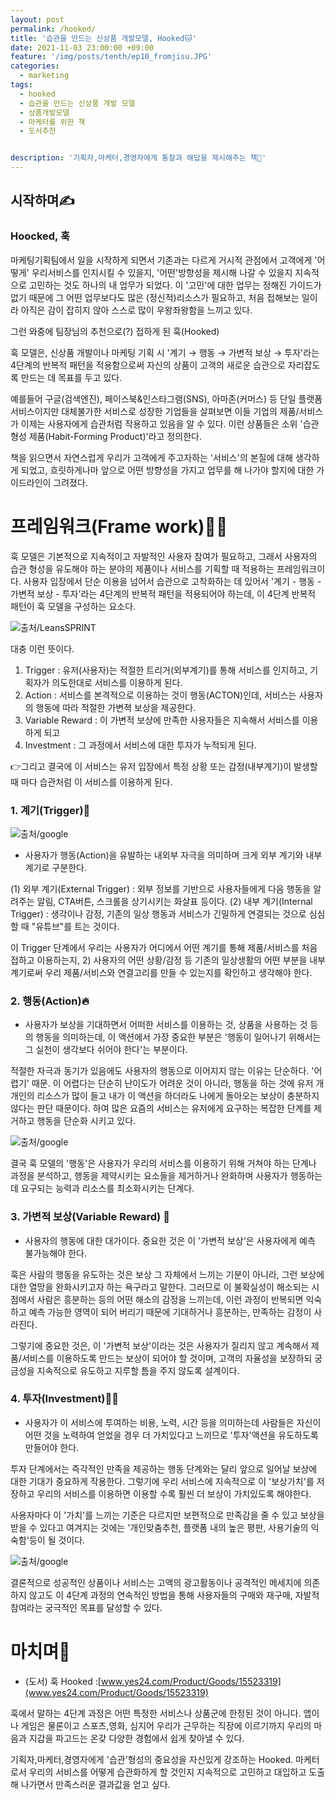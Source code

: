 ```yaml
---
layout: post
permalink: /hooked/
title: '‍습관을 만드는 신상품 개발모델, Hooked🐱'
date: 2021-11-03 23:00:00 +09:00
feature: '/img/posts/tenth/ep10_fromjisu.JPG'
categories:
  - marketing
tags:
  - hooked
  - 습관을 만드는 신상품 개발 모델
  - 상품개발모델
  - 마케터를 위한 책
  - 도서추천


description: '기획자,마케터,경영자에게 통찰과 해답을 제시해주는 책🐯'
---
```


## 시작하며✍️
### Hoocked, 훅

마케팅기획팀에서 일을 시작하게 되면서 기존과는 다르게 거시적 관점에서 고객에게 '어떻게' 우리서비스를 인지시킬 수 있을지, '어떤'방향성을 제시해 나갈 수 있을지 지속적으로 고민하는 것도 하나의 내 업무가 되었다. 이 '고민'에 대한 업무는 정해진 가이드가 없기 때문에 그 어떤 업무보다도 많은 (정신적)리소스가 필요하고, 처음 접해보는 일이라 아직은 감이 잡히지 않아 스스로 많이 우왕좌왕함을 느끼고 있다.

그런 와중에 팀장님의 추천으로(?) 접하게 된 훅(Hooked)

훅 모델은, 신상품 개발이나 마케팅 기획 시 '계기 → 행동 → 가변적 보상 → 투자'라는 4단계의 반복적 패턴을 적용함으로써 자신의 상품이 고객의 새로운 습관으로 자리잡도록 만드는 데 목표를 두고 있다.

예를들어 구글(검색엔진), 페이스북&인스타그램(SNS), 아마존(커머스) 등 단일 플랫폼 서비스이지만 대체불가한 서비스로 성장한 기업들을 살펴보면 이들 기업의 제품/서비스가 이제는 사용자에게 습관처럼 작용하고 있음을 알 수 있다. 이런 상품들은 소위 '습관 형성 제품(Habit-Forming Product)'라고 정의한다.

책을 읽으면서 자연스럽게 우리가 고객에게 주고자하는 '서비스'의 본질에 대해 생각하게 되었고, 흐릿하게나마 앞으로 어떤 방향성을 가지고 업무를 해 나가야 할지에 대한 가이드라인이 그려졌다.



# 프레임워크(Frame work)✍🏻

훅 모델은 기본적으로 지속적이고 자발적인 사용자 참여가 필요하고, 그래서 사용자의 습관 형성을 유도해야 하는 분야의 제품이나 서비스를 기획할 때 적용하는 프레임워크이다. 사용자 입장에서 단순 이용을 넘어서 습관으로 고착화하는 데 있어서 '계기 - 행동 - 가변적 보상 - 투자'라는 4단계의 반복적 패턴을 적용되어야 하는데, 이 4단계 반복적 패턴이 훅 모델을 구성하는 요소다.

![출처/LeansSPRINT](/img/posts/tenth/ep10_tenth.jpg)

대충 이런 뜻이다.
 1. Trigger : 유저(사용자)는 적절한 트리거(외부계기)를 통해 서비스를 인지하고, 기획자가 의도한대로 서비스를 이용하게 된다.
 2. Action : 서비스를 본격적으로 이용하는 것이 행동(ACTON)인데, 서비스는 사용자의 행동에 따라 적절한 가변젹 보상을 제공한다.
 3. Variable Reward : 이 가변적 보상에 만족한 사용자들은 지속해서 서비스를 이용하게 되고
 4. Investment : 그 과정에서 서비스에 대한 투자가 누적되게 된다.

 👉그리고 결국에 이 서비스는 유저 입장에서 특정 상황 또는 감정(내부계기)이 발생할 때 마다 습관처럼 이 서비스를 이용하게 된다.


### 1. 계기(Trigger)🥕

 ![출처/google](/img/posts/tenth/img1.jpg)
 - 사용자가 행동(Action)을 유발하는 내외부 자극을 의미하며 크게 외부 계기와 내부 계기로 구분한다.

 (1) 외부 계기(External Trigger) : 외부 정보를 기반으로 사용자들에게 다음 행동을 알려주는 알림, CTA버튼, 스크롤을 상기시키는 화살표 등이다.
 (2) 내부 계기(Internal Trigger) : 생각이나 감정, 기존의 일상 행동과 서비스가 긴밀하게 연결되는 것으로 심심할 때 "유튜브"를 트는 것이다.

 이 Trigger 단계에서 우리는 사용자가 어디에서 어떤 계기를 통해 제품/서비스를 처음 접하고 이용하는지, 2) 사용자의 어떤 상황/감정 등 기존의 일상생활의 어떤 부분을 내부 계기로써 우리 제품/서비스와 연결고리를 만들 수 있는지를 확인하고 생각해야 한다.

### 2. 행동(Action)🔥

- 사용자가 보상을 기대하면서 어떠한 서비스를 이용하는 것, 상품을 사용하는 것 등의 행동을 의미하는데, 이 액션에서 가장 중요한 부분은 '행동이 일어나기 위해서는 그 실천이 생각보다 쉬어야 한다'는 부분이다.

적절한 자극과 동기가 있음에도 사용자의 행동으로 이어지지 않는 이유는 단순하다. '어렵기' 때문. 이 어렵다는 단순히 난이도가 어려운 것이 아니라, 행동을 하는 것에 유저 개개인의 리소스가 많이 들고 내가 이 액션을 하더라도 나에게 돌아오는 보상이 충분하지 않다는 판단 때문이다. 하여 많은 요즘의 서비스는 유저에게 요구하는 복잡한 단계를 제거하고 행동을 단순화 시키고 있다.

![출처/google](/img/posts/tenth/img2.JPG)

결국 훅 모델의 '행동'은 사용자가 우리의 서비스를 이용하기 위해 거쳐야 하는 단계나 과정을 분석하고, 행동을 제약시키는 요소들을 제거하거나 완화하며 사용자가 행동하는데 요구되는 능력과 리소스를 최소화시키는 단계다.

### 3. 가변적 보상(Variable Reward) 🍯

- 사용자의 행동에 대한 대가이다. 중요한 것은 이 '가변적 보상'은 사용자에게 예측 불가능해야 한다.

 훅은 사람의 행동을 유도하는 것은 보상 그 자체에서 느끼는 기분이 아니라, 그런 보상에 대한 열망을 완화시키고자 하는 욕구라고 말한다. 그러므로 이 불확실성이 해소되는 시점에서 사람은 흥분하는 등의 어떤 해소의 감정을 느끼는데, 이런 과정이 반복되면 익숙하고 예측 가능한 영역이 되어 버리기 때문에 기대하거나 흥분하는, 만족하는 감정이 사라진다.

 그렇기에 중요한 것은, 이 '가변적 보상'이라는 것은 사용자가 질리지 않고 계속해서 제품/서비스를 이용하도록 만드는 보상이 되어야 할 것이며, 고객의 자율성을 보장하되 궁금성을 지속적으로 유도하고 지루할 틈을 주지 않도록 설계이다.

### 4. 투자(Investment)🤼‍♀️

 - 사용자가 이 서비스에 투여하는 비용, 노력, 시간 등을 의미하는데 사람들은 자신이 어떤 것을 노력하여 얻었을 경우 더 가치있다고 느끼므로 '투자'액션을 유도하도록 만들어야 한다.

 투자 단계에서는 즉각적인 만족을 제공하는 행동 단계와는 달리 앞으로 일어날 보상에 대한 기대가 중요하게 작용한다. 그렇기에 우리 서비스에 지속적으로 이 '보상가치'를 저장하고 우리의 서비스를 이용하면 이용할 수록 훨씬 더 보상이 가치있도록 해야한다.

 사용자마다 이 '가치'를 느끼는 기준은 다르지만 보편적으로 만족감을 줄 수 있고 보상을 받을 수 있다고 여겨지는 것에는 '개인맞춤추천, 플랫폼 내의 높은 평판, 사용기술의 익숙함'등이 될 것이다.


![출처/google](/img/posts/tenth/img3.JPG)

결론적으로 성공적인 상품이나 서비스는 고액의 광고활동이나 공격적인 메세지에 의존하지 않고도 이 4단계 과정의 연속적인 방법을 통해 사용자들의 구매와 재구매, 자발적참여라는 궁극적인 목표를 달성할 수 있다.

# 마치며🐰
- (도서) 훅 Hooked :[www.yes24.com/Product/Goods/15523319](www.yes24.com/Product/Goods/15523319)


훅에서 말하는 4단계 과정은 어떤 특정한 서비스나 상품군에 한정된 것이 아니다. 앱이나 게임은 물론이고 스포츠,영화, 심지어 우리가 근무하는 직장에 이르기까지 우리의 마음과 지갑을 파고드는 온갖 다양한 경험에서 쉽게 찾아낼 수 있다.

기획자,마케터,경영자에게 '습관'형성의 중요성을 자신있게 강조하는 Hooked. 마케터로서 우리의 서비스를 어떻게 습관화하게 할 것인지 지속적으로 고민하고 대입하고 도출해 나가면서 만족스러운 결과값을 얻고 싶다.

